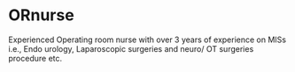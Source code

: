 # ORnurse
Experienced Operating room nurse with over 3 years of experience on MISs i.e., Endo urology, Laparoscopic surgeries and neuro/ OT surgeries procedure etc.

